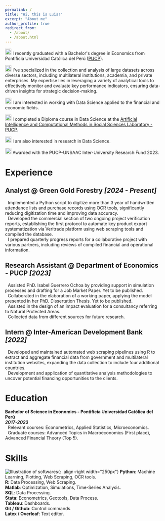 ```yaml
---
permalink: /
title: "Hi, this is Luis!"
excerpt: "About me"
author_profile: true
redirect_from: 
  - /about/
  - /about.html
---
```


<img src="https://raw.githubusercontent.com/FortAwesome/Font-Awesome/6.x/svgs/solid/graduation-cap.svg" width="20" height="20"> I recently graduated with a Bachelor's degree in Economics from Pontificia Universidad Católica del Perú ([PUCP](https://www.pucp.edu.pe/)).

<img src="https://raw.githubusercontent.com/FortAwesome/Font-Awesome/6.x/svgs/solid/gears.svg" width="20" height="20"> I've specialized in the collection and analysis of large datasets across diverse sectors, including multilateral institutions, academia, and private enterprises. My expertise lies in leveraging a variety of analytical tools to effectively monitor and evaluate key performance indicators, ensuring data-driven insights for strategic decision-making.

<img src="https://raw.githubusercontent.com/FortAwesome/Font-Awesome/6.x/svgs/solid/microscope.svg" width="20" height="20"> I am interested in working with Data Science applied to the financial and economic fields.

<img src="https://raw.githubusercontent.com/FortAwesome/Font-Awesome/6.x/svgs/solid/book.svg" width="20" height="20"> I completed a Diploma course in Data Science at the [Artificial Intelligence and Computational Methods in Social Sciences Laboratory - PUCP](https://qlab.pucp.edu.pe/).

<img src="https://raw.githubusercontent.com/FortAwesome/Font-Awesome/6.x/svgs/regular/lightbulb.svg" width="20" height="20"> I am also interested in research in Data Science.

<img src="https://raw.githubusercontent.com/FortAwesome/Font-Awesome/6.x/svgs/solid/medal.svg" width="20" height="20"> Awarded with the PUCP-UNSAAC Inter-University Research Fund 2023.



# Experience

## Analyst @ Green Gold Forestry  _[2024 - Present]_
<img src="https://raw.githubusercontent.com/FortAwesome/Font-Awesome/6.x/svgs/solid/circle.svg" width="5" height="5"> Implemented a Python script to digitize more than 3 year of handwritten attendance lists and purchase records using OCR tools, significantly reducing digitization time and improving data accuracy.\
<img src="https://raw.githubusercontent.com/FortAwesome/Font-Awesome/6.x/svgs/solid/circle.svg" width="5" height="5"> Developed the commercial section of two ongoing project verification reports, establishing the first protocol to automate key product export systematization via Veritrade platform using web scraping tools and compiled the database. \
<img src="https://raw.githubusercontent.com/FortAwesome/Font-Awesome/6.x/svgs/solid/circle.svg" width="5" height="5"> I prepared quarterly progress reports for a collaborative project with various partners, including reviews of compiled financial and operational information.

## Research Assistant @ Department of Economics - PUCP  _[2023]_
<img src="https://raw.githubusercontent.com/FortAwesome/Font-Awesome/6.x/svgs/solid/circle.svg" width="5" height="5"> Assisted PhD. Isabel Guerrero Ochoa by providing support in  simulation processes and drafting for a Job Market Paper. Yet to be published.\
<img src="https://raw.githubusercontent.com/FortAwesome/Font-Awesome/6.x/svgs/solid/circle.svg" width="5" height="5"> Collaborated in the elaboration of a working paper, applying the model presented in her PhD. Dissertation Thesis. Yet to be published. \
<img src="https://raw.githubusercontent.com/FortAwesome/Font-Awesome/6.x/svgs/solid/circle.svg" width="5" height="5"> Assisted in the design of an impact evaluation for a consultancy referring to Natural Protected Areas.\
<img src="https://raw.githubusercontent.com/FortAwesome/Font-Awesome/6.x/svgs/solid/circle.svg" width="5" height="5"> Collected data from different sources for future research.


## Intern @ Inter-American Development Bank             _[2022]_
<img src="https://raw.githubusercontent.com/FortAwesome/Font-Awesome/6.x/svgs/solid/circle.svg" width="5" height="5"> Developed and maintained automated web scraping pipelines using R to extract and aggregate financial data from government and multilateral institution websites, expanding the data collection to include four additional countries.\
<img src="https://raw.githubusercontent.com/FortAwesome/Font-Awesome/6.x/svgs/solid/circle.svg" width="5" height="5"> Development and application of quantitative analysis methodologies to uncover potential financing opportunities to the clients.


# Education

**Bachelor of Science in Economics - Pontificia Universidad Católica del Perú**\
___2017-2023___\
<img src="https://raw.githubusercontent.com/FortAwesome/Font-Awesome/6.x/svgs/solid/circle.svg" width="5" height="5"> Relevant courses: Econometrics, Applied Statistics, Microeconomics.\
<img src="https://raw.githubusercontent.com/FortAwesome/Font-Awesome/6.x/svgs/solid/circle.svg" width="5" height="5"> Graduate courses: Advanced Topics in Macroeconomics (First place), Advanced Financial Theory (Top 5).

# Skills
![Illustration of softwares](/images/SOFTWARES.png){: .align-right width="250px"} 
**Python**: Machine Learning, Plotting, Web Scraping, OCR tools. \
**R**: Data Processing, Web Scraping. \
**Matlab**: Optimization, Simulations, Time-Series Analysis. \
**SQL**: Data Processing. \
**Stata**: Econometrics, Geotools, Data Process. \
**Tableau**: Dashboards. \
**Git / Github**: Control commands. \
**Latex / Overleaf**: Text editor.
